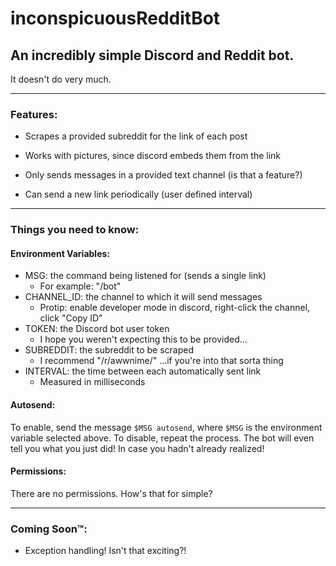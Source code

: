 ﻿# inconspicuousRedditBot

## An incredibly simple Discord and Reddit bot.


It doesn't do very much.

------

### Features:


+ Scrapes a provided subreddit for the link of each post

+ Works with pictures, since discord embeds them from the link

+ Only sends messages in a provided text channel (is that a feature?)

+ Can send a new link periodically (user defined interval)

------

### Things you need to know:


#### Environment Variables:


- MSG: the command being listened for (sends a single link)
  * For example: "/bot"
- CHANNEL_ID: the channel to which it will send messages
  * Protip: enable developer mode in discord, right-click the channel, click "Copy ID"
- TOKEN: the Discord bot user token
  * I hope you weren't expecting this to be provided...
- SUBREDDIT: the subreddit to be scraped
  * I recommend "/r/awwnime/" ...if you're into that sorta thing
- INTERVAL: the time between each automatically sent link
  * Measured in milliseconds


#### Autosend:


To enable, send the message `$MSG autosend`, where `$MSG` is the environment variable selected above. To disable, repeat the process. The bot will even tell you what you just did! In case you hadn't already realized!


#### Permissions:


There are no permissions. How's that for simple?

------

### Coming Soon&trade;:

- Exception handling! Isn't that exciting?!
